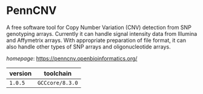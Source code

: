 # PennCNV

A free software tool for Copy Number Variation (CNV) detection from SNP genotyping arrays. Currently  it can handle signal intensity data from Illumina and Affymetrix arrays. With appropriate preparation of file format,  it can also handle other types of SNP arrays and oligonucleotide arrays.

*homepage*: <https://penncnv.openbioinformatics.org/>

version | toolchain
--------|----------
``1.0.5`` | ``GCCcore/8.3.0``
